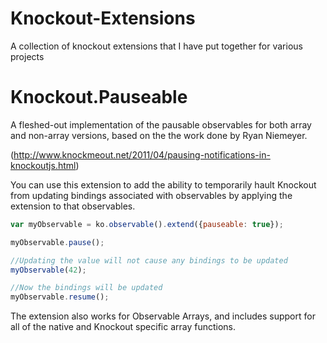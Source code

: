 Knockout-Extensions
===================
A collection of knockout extensions that I have put together for various projects


Knockout.Pauseable
=================

A fleshed-out implementation of the pausable observables for both array and non-array versions, based on the the work done by Ryan Niemeyer.

(http://www.knockmeout.net/2011/04/pausing-notifications-in-knockoutjs.html)

You can use this extension to add the ability to temporarily hault Knockout from updating bindings associated with observables by applying the extension to that observables.

```javascript
var myObservable = ko.observable().extend({pauseable: true});

myObservable.pause();

//Updating the value will not cause any bindings to be updated
myObservable(42);

//Now the bindings will be updated
myObservable.resume();
```

The extension also works for Observable Arrays, and includes support for all of the native and Knockout specific array functions.